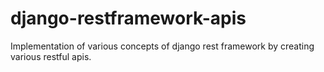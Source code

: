 # django-restframework-apis
Implementation of various concepts of django rest framework by creating various restful apis.
